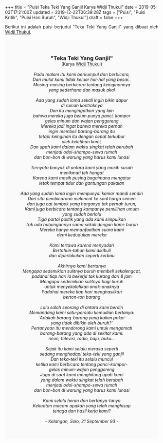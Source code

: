 +++
title = "Puisi Teka Teki Yang Ganjil Karya Widji Thukul"
date = 2019-05-03T17:21:00Z
updated = 2019-12-22T06:39:28Z
tags = ["Puisi", "Puisi Kritik", "Puisi Hari Buruh", "Widji Thukul"]
draft = false
+++

<div dir="ltr" style="text-align: left;" trbidi="on"><div dir="ltr" style="text-align: left;" trbidi="on"><div dir="ltr" style="text-align: left;" trbidi="on"><div style="text-align: justify;">Berikut ini adalah puisi berjudul "Teka Teki Yang Ganjil" yang dibuat oleh <a href="https://ensiklopedia.kemdikbud.go.id/sastra/artikel/Wiji_Thukul" target="_blank">Widji Thukul</a>.</div><br /><div style="background: #FAFAFA; font-size: 14px; height: auto; margin: 0 auto; padding: 50px; text-align: center; width: auto;"><span style="font-size: 18px;"><b>"Teka Teki Yang Ganjil"</b></span><br />(Karya <a href="https://www.sekata.web.id/tags/widji-thukul" target="_blank">Widji Thukul</a>)<br /><br /><i>Pada malam itu kami berkumpul dan berbicara,<br />Dari mulut kami tidak keluar hal-hal yang besar..<br />Masing-masing berbicara tentang keinginannya<br />yang sederhana dan masuk akal<br /><br />Ada yang sudah lama sekali ingin bikin dapur<br />di rumah kontraknya<br />Dan itu mengingatkan yang lain<br />bahwa mereka juga belum punya panci, kompor<br />gelas minum dan wajan penggoreng<br />Mereka jadi ingat bahwa mereka pernah<br />ingin membeli barang-barang itu<br />tetapi keinginan itu dengan cepat terkubur<br />oleh keletihan kami,<br />Dan upah kami dalam waktu singkat telah berubah<br />menjadi odol-shampo-sewa rumah<br />dan bon-bon di warung yang harus kami lunasi<br /><br />Ternyata banyak di antara kami yang masih susah<br />menikmati teh hangat<br />Karena kami masih pusing bagaimana mengatur<br />letak tempat tidur dan gantungan pakaian<br /><br />Ada yang sudah lama ingin mempunyai kamar mandi sendiri<br />Dari situ pembicaraan meloncat ke soal harga semen<br />dan juga cat tembok yang harganya tak pernah turun,<br />Kami juga berbicara tentang kampanye pemilihan umum<br />yang sudah berlalu<br />Tiga partai politik yang ada kami simpulkan<br />Tak ada hubungannya sama sekali dengan kami: buruh<br />Mereka hanya memanfaatkan suara kami<br />demi kedudukan mereka<br /><br />Kami tertawa karena menyadari<br />Bertahun-tahun kami dikibuli<br />dan diperlakukan seperti kerbau<br /><br />Akhirnya kami bertanya<br />Mengapa sedemikian sulitnya buruh membeli sekalengcat,<br />padahal tiap hari ia bekerja tak kurang dari 8 jam<br />Mengapa sedemikian sulitnya bagi buruh<br />untuk menyekolahkan anak-anaknya<br />Padahal mereka tiap hari menghasilkan<br />berton-ton barang<br /><br />Lalu salah seorang di antara kami berdiri<br />Memandang kami satu-persatu kemudian bertanya:<br />‘Adakah barang-barang yang kalian pakai<br />yang tidak dibikin oleh buruh?’<br />Pertanyaan itu mendorong kami untuk mengamati<br />barang-barang yang ada di sekitar kami:<br />neon, televisi, radio, baju, buku…<br /><br />Sejak itu kami selalu merasa seperti<br />sedang menghadapi teka-teki yang ganjil<br />Dan teka-teki itu selalu muncul<br />ketika kami berbicara tentang panci-kompor-<br />gelas minum-wajan penggoreng<br />Juga di saat kami menghitung upah kami<br />yang dalam waktu singkat telah berubah<br />menjadi odol-shampo-sewa rumah<br />dan bon-bon di warung yang harus kami lunasi<br /><br />Kami selalu heran dan bertanya-tanya<br />Kekuatan macam apakah yang telah menghisap<br />tenaga dan hasil kerja kami?<br /><br />- Kalangan, Solo, 21 September 93 -</i> </div></div></div></div>
